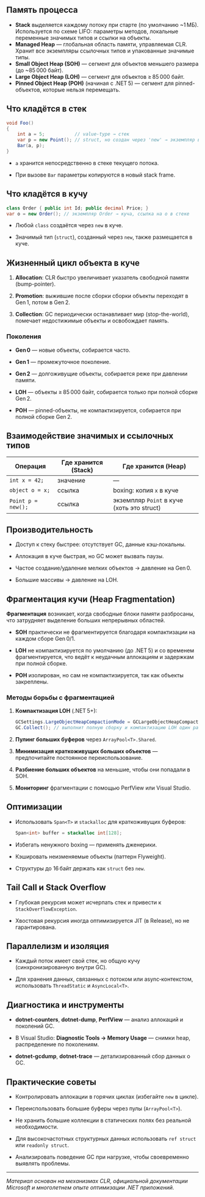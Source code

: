 ## Память процесса

- **Stack** выделяется каждому потоку при старте (по умолчанию ~1 МБ). Используется по схеме LIFO: параметры методов, локальные переменные значимых типов и ссылки на объекты.  
- **Managed Heap** — глобальная область памяти, управляемая CLR. Хранит все экземпляры ссылочных типов и упакованные значимые типы.  
- **Small Object Heap (SOH)** — сегмент для объектов меньшего размера (до ~85 000 байт).  
- **Large Object Heap (LOH)** — сегмент для объектов ≥ 85 000 байт.  
- **Pinned Object Heap (POH)** (начиная с .NET 5) — сегмент для pinned-объектов, которые нельзя перемещать.

## Что кладётся в стек

```csharp
void Foo()
{
    int a = 5;           // value-type → стек
    var p = new Point(); // struct, но создан через 'new' → экземпляр в куче, ссылка в стеке
    Bar(a, p);
}
````

- `a` хранится непосредственно в стеке текущего потока.
    
- При вызове `Bar` параметры копируются в новый stack frame.
    

## Что кладётся в кучу

```csharp
class Order { public int Id; public decimal Price; }
var o = new Order(); // экземпляр Order → куча, ссылка на o в стеке
```

- Любой `class` создаётся через `new` в куче.
    
- Значимый тип (`struct`), созданный через `new`, также размещается в куче.
    

## Жизненный цикл объекта в куче

1. **Allocation**: CLR быстро увеличивает указатель свободной памяти (bump-pointer).
    
2. **Promotion**: выжившие после сборки сборки объекты переходят в Gen 1, потом в Gen 2.
    
3. **Collection**: GC периодически останавливает мир (stop-the-world), помечает недостижимые объекты и освобождает память.
    

### Поколения

- **Gen 0** — новые объекты, собирается часто.
    
- **Gen 1** — промежуточное поколение.
    
- **Gen 2** — долгоживущие объекты, собирается реже при давлении памяти.
    
- **LOH** — объекты ≥ 85 000 байт, собирается только при полной сборке Gen 2.
    
- **POH** — pinned-объекты, не компактизируется, собирается при полной сборке Gen 2.
    

## Взаимодействие значимых и ссылочных типов

| Операция           | Где хранится (Stack) | Где хранится (Heap)                        |
| ------------------ | -------------------- | ------------------------------------------ |
| `int x = 42;`      | значение             | —                                          |
| `object o = x;`    | ссылка               | boxing: копия `x` в куче                   |
| `Point p = new();` | ссылка               | экземпляр `Point` в куче (хоть это struct) |

## Производительность

- Доступ к стеку быстрее: отсутствует GC, данные кэш‑локальны.
    
- Аллокация в куче быстрая, но GC может вызвать паузы.
    
- Частое создание/удаление мелких объектов → давление на Gen 0.
    
- Большие массивы → давление на LOH.
    

## Фрагментация кучи (Heap Fragmentation)

**Фрагментация** возникает, когда свободные блоки памяти разбросаны, что затрудняет выделение больших непрерывных областей.

- **SOH** практически не фрагментируется благодаря компактизации на каждом сборе Gen 0/1.
    
- **LOH** не компактизируется по умолчанию (до .NET 5) и со временем фрагментируется, что ведёт к неудачным аллокациям и задержкам при полной сборке.
    
- **POH** изолирован, но сам не компактизируется, так как объекты закреплены.
    

### Методы борьбы с фрагментацией

1. **Компактизация LOH** (.NET 5+):
    
    ```csharp
    GCSettings.LargeObjectHeapCompactionMode = GCLargeObjectHeapCompactionMode.CompactOnce;
    GC.Collect(); // выполнит полную сборку и компактизацию LOH один раз
    ```
    
2. **Пулинг больших буферов** через `ArrayPool<T>.Shared`.
    
3. **Минимизация краткоживущих больших объектов** — предпочитайте постоянное переиспользование.
    
4. **Разбиение больших объектов** на меньшие, чтобы они попадали в SOH.
    
5. **Мониторинг** фрагментации с помощью PerfView или Visual Studio.
    

## Оптимизации

- Использовать `Span<T>` и `stackalloc` для краткоживущих буферов:
    
    ```csharp
    Span<int> buffer = stackalloc int[128];
    ```
    
- Избегать ненужного boxing — применять дженерики.
    
- Кэшировать неизменяемые объекты (паттерн Flyweight).
    
- Структуры до 16 байт держать как `struct` без `new`.
    

## Tail Call и Stack Overflow

- Глубокая рекурсия может исчерпать стек и привести к `StackOverflowException`.
    
- Хвостовая рекурсия иногда оптимизируется JIT (в Release), но не гарантирована.
    

## Параллелизм и изоляция

- Каждый поток имеет свой стек, но общую кучу (синхронизированную внутри GC).
    
- Для хранения данных, связанных с потоком или async‑контекстом, использовать `ThreadStatic` и `AsyncLocal<T>`.
    

## Диагностика и инструменты

- **dotnet-counters**, **dotnet-dump**, **PerfView** — анализ аллокаций и поколений GC.
    
- В Visual Studio: **Diagnostic Tools → Memory Usage** — снимки heap, распределение по поколениям.
    
- **dotnet-gcdump**, **dotnet-trace** — детализированный сбор данных о GC.
    

## Практические советы

- Контролировать аллокации в горячих циклах (избегайте `new` в цикле).
    
- Переиспользовать большие буферы через пулы (`ArrayPool<T>`).
    
- Не хранить большие коллекции в статических полях без реальной необходимости.
    
- Для высокочастотных структурных данных использовать `ref struct` или `readonly struct`.
    
- Анализировать поведение GC при нагрузке, чтобы своевременно выявлять проблемы.
    

---

_Материал основан на механизмах CLR, официальной документации Microsoft и многолетнем опыте оптимизации .NET приложений._